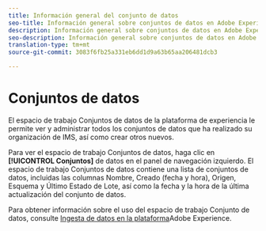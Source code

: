 ```yaml
---
title: Información general del conjunto de datos
seo-title: Información general sobre conjuntos de datos en Adobe Experience Platform
description: Información general sobre conjuntos de datos en Adobe Experience Platform
seo-description: Información general sobre conjuntos de datos en Adobe Experience Platform
translation-type: tm+mt
source-git-commit: 3083f6fb25a331eb6dd1d9a63b65aa206481dcb3

---
```



# Conjuntos de datos

El espacio de trabajo Conjuntos de datos de la plataforma de experiencia le permite ver y administrar todos los conjuntos de datos que ha realizado su organización de IMS, así como crear otros nuevos.

Para ver el espacio de trabajo Conjuntos de datos, haga clic en **[!UICONTROL Conjuntos]** de datos en el panel de navegación izquierdo. El espacio de trabajo Conjuntos de datos contiene una lista de conjuntos de datos, incluidas las columnas Nombre, Creado (fecha y hora), Origen, Esquema y Último Estado de Lote, así como la fecha y la hora de la última actualización del conjunto de datos.

Para obtener información sobre el uso del espacio de trabajo Conjunto de datos, consulte [Ingesta de datos en la plataforma](https://www.adobe.io/apis/experienceplatform/home/tutorials/alltutorials.html#!api-specification/markdown/narrative/tutorials/data_ingestion_tutorial/data_ingestion_tutorial.md)Adobe Experience.

